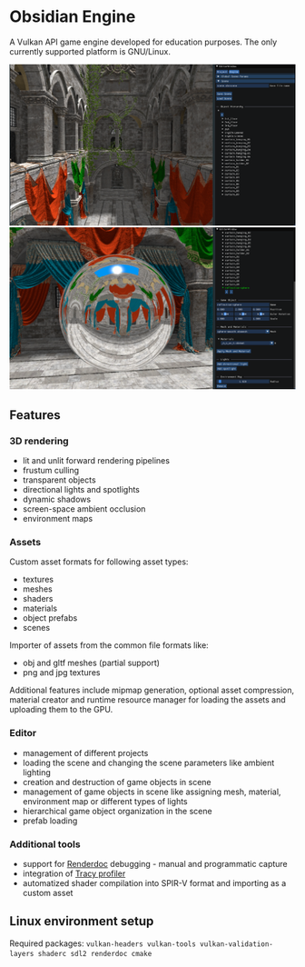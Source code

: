 # Obsidian Engine

A Vulkan API game engine developed for education purposes. The only currently supported platform is GNU/Linux.

![Missing Image](screenshots/sponza-screenshot.png "Sponza scene rendered in Obsidian Engine")
![Missing Image](screenshots/sponza-reflection-screenshot.png "Sponza with reflection sphere rendered in Obsidian Engine")

## Features

### 3D rendering

* lit and unlit forward rendering pipelines
* frustum culling
* transparent objects
* directional lights and spotlights
* dynamic shadows
* screen-space ambient occlusion
* environment maps

### Assets

Custom asset formats for following asset types:
* textures
* meshes
* shaders
* materials
* object prefabs
* scenes

Importer of assets from the common file formats like:
* obj and gltf meshes (partial support)
* png and jpg textures

Additional features include mipmap generation, optional asset compression, material creator and runtime resource manager for loading the assets and uploading them to the GPU.

### Editor

* management of different projects
* loading the scene and changing the scene parameters like ambient lighting
* creation and destruction of game objects in scene
* management of game objects in scene like assigning mesh, material, environment map or different types of lights
* hierarchical game object organization in the scene
* prefab loading

### Additional tools

* support for [Renderdoc](https://renderdoc.org) debugging - manual and programmatic capture
* integration of [Tracy profiler](https://github.com/wolfpld/tracy)
* automatized shader compilation into SPIR-V format and importing as a custom asset

## Linux environment setup

Required packages:
`vulkan-headers vulkan-tools vulkan-validation-layers shaderc sdl2 renderdoc cmake`
